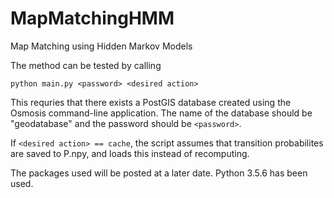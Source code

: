 # MapMatchingHMM

Map Matching using Hidden Markov Models

The method can be tested by calling 

```
python main.py <password> <desired action>
```

This requries that there exists a PostGIS database created using the Osmosis command-line application.
The name of the database should be "geodatabase" and the password should be ``<password>``. 

If ``<desired action> == cache``, the script assumes that transition probabilites are saved to P.npy, 
and loads this instead of recomputing. 

The packages used will be posted at a later date. Python 3.5.6 has been used. 
